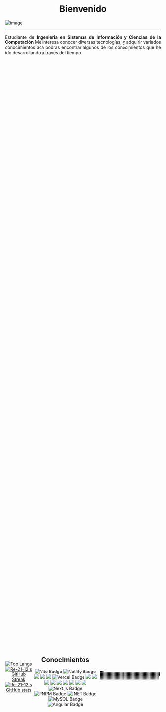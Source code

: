 <center>

<div align="justify"> 
  <h1 align="center"><b>Bienvenido</b></h1>

![image](https://github.com/jonathanc4chan/assets/104967229/8bc976ce-444e-4e12-a1a5-bee8a0cbb9ae)

  
  <hr/>
  <p>
  Estudiante de <b>Ingenieria en Sistemas de Información y Ciencias de la Computación</b> Me interesa conocer diversas tecnologías, y adquirir variados conocimientos aca podras encontrar algunos de los conocimientos que he ido desarrollando a traves del tiempo.</p>
</div>

<div style="display: flex; justify-content: center; align-items: center; height: 100vh; ">

  <div align="center"/>
<a href="https://github.com/Re-21-12/github-readme-stats" style="display:inline-block;"  width="45%">
    <img src="https://github-readme-stats.vercel.app/api/top-langs/?username=Re-21-12&layout=compact&theme=tokyonight" alt="Top Langs" width="25.33%" >
  </a>
 <a href="https://streak-stats.demolab.com?user=Re-21-12&theme=tokyonight&border_radius=7&date_format=j%20M%5B%20Y%5D" style="display: inline-block;">
  <img src="https://streak-stats.demolab.com?user=Re-21-12&theme=tokyonight&border_radius=7&date_format=j%20M%5B%20Y%5D" alt="Re-21-12's GitHub Streak" width="39.33%">
</a> 
  <a href="https://github.com/jonathanc4chan/github-readme-stats" style="display: inline-block;" width="45%">
    <img src="https://github-readme-stats.vercel.app/api?username=jonathanc4chan&show_icons=true&theme=tokyonight" alt="Re-21-12's GitHub stats" width="33.33%" >
  </a>

  </div>

<div align="flex">
  <h2 align="center">Conocimientos</h2>
<img src="https://img.shields.io/badge/vite-%23646CFF.svg?style=for-the-badge&logo=vite&logoColor=white" alt="Vite Badge">
<img src="https://img.shields.io/badge/netlify-%23000000.svg?style=for-the-badge&logo=netlify&logoColor=#00C7B7" alt="Netlify Badge">
<img src="https://img.shields.io/badge/JavaScript-323330?style=for-the-badge&logo=javascript&logoColor=F7DF1E" />
<img src="https://img.shields.io/badge/Node.js-43853D?style=for-the-badge&logo=node.js&logoColor=white"/>
<img src="https://img.shields.io/badge/TypeScript-007ACC?style=for-the-badge&logo=typescript&logoColor=white"/>
 
<img src="https://img.shields.io/badge/vercel-%23000000.svg?style=for-the-badge&logo=vercel&logoColor=white" alt="Vercel Badge">
<img src="https://img.shields.io/badge/CSS3-1572B6?style=for-the-badge&logo=css3&logoColor=white"/>
<img src="https://img.shields.io/badge/HTML5-E34F26?style=for-the-badge&logo=html5&logoColor=white"/>
 <!-- <img src="https://img.shields.io/badge/Sass-CC6699?style=for-the-badge&logo=sass&logoColor=white"/> -->
<img src="https://img.shields.io/badge/Bootstrap-563D7C?style=for-the-badge&logo=bootstrap&logoColor=white"/>
<!--<img src="https://img.shields.io/badge/%F0%9F%90%B3-Docker-blue"/> -->
 <img src="https://img.shields.io/badge/jQuery-0769AD?style=for-the-badge&logo=jquery&logoColor=white"/> 
<!-- <img src="https://img.shields.io/badge/-springboot-green"/> -->

<img src="https://img.shields.io/badge/Markdown-000000?style=for-the-badge&logo=markdown&logoColor=white"/>
<!-- <img src="https://img.shields.io/badge/Express.js-404D59?style=for-the-badge"/> -->
<img src="https://img.shields.io/badge/React-20232A?style=for-the-badge&logo=react&logoColor=61DAFB"/>
<img src="https://img.shields.io/badge/Tailwind_CSS-38B2AC?style=for-the-badge&logo=tailwind-css&logoColor=white"/>
<img src="https://img.shields.io/badge/Linux-FCC624?style=for-the-badge&logo=linux&logoColor=black"/>  
<img src="https://img.shields.io/badge/Java-ED8B00?style=for-the-badge&logo=openjdk&logoColor=white"/> 
<img src="https://img.shields.io/badge/Next-black?style=for-the-badge&logo=next.js&logoColor=white" alt="Next.js Badge">
<img src="https://img.shields.io/badge/pnpm-%234a4a4a.svg?style=for-the-badge&logo=pnpm&logoColor=f69220" alt="PNPM Badge">

 <!-- Agregar C# y Asp .Net + Angular  --> 
<img src="https://img.shields.io/badge/.NET-5C2D91?style=for-the-badge&logo=.net&logoColor=white" alt=".NET Badge">
<!-- BD-->
<img src="https://img.shields.io/badge/mysql-%2300f.svg?style=for-the-badge&logo=mysql&logoColor=white" alt="MySQL Badge">
<img src="https://img.shields.io/badge/angular-%23DD0031.svg?style=for-the-badge&logo=angular&logoColor=white" alt="Angular Badge">


</div>
  <div align="center">
  <img src="https://github.com/jonathanc4chan/jonathanc4chan/blob/main/github-contribution-grid-snake.svg" alt="snake">
  </div>
  </div>
  </center>

